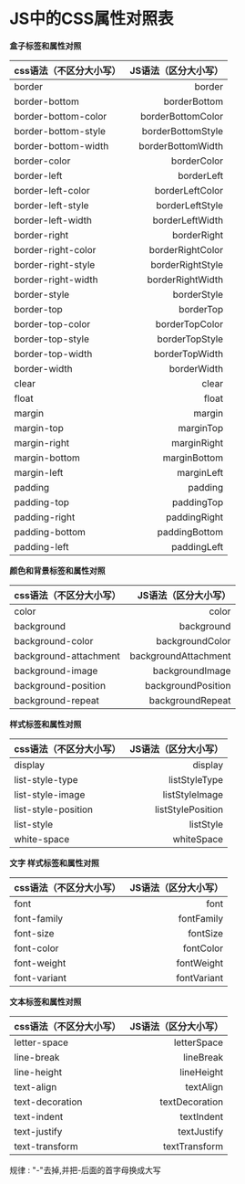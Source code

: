 # JS中的CSS属性对照表

**盒子标签和属性对照**

| css语法（不区分大小写）     |     JS语法（区分大小写）| 
| :-------- | --------:| 
| border |   border | 
| border-bottom |   borderBottom | 
| border-bottom-color |   borderBottomColor |
| border-bottom-style |   borderBottomStyle | 
| border-bottom-width |   borderBottomWidth |
| border-color |   borderColor |
| border-left  |   borderLeft  |
| border-left-color  |   borderLeftColor  |
| border-left-style  |   borderLeftStyle  |
| border-left-width  |   borderLeftWidth  |
| border-right  |   borderRight  |
| border-right-color  |   borderRightColor  |
| border-right-style  |   borderRightStyle  |
| border-right-width  |   borderRightWidth  |
| border-style  |   borderStyle  |
| border-top  |   borderTop  |
| border-top-color  |   borderTopColor  |
| border-top-style  |   borderTopStyle  |
| border-top-width  |   borderTopWidth  |
| border-width  |   borderWidth  |
| clear  |   clear |
| float  |   float |
| margin |   margin |
| margin-top |   marginTop |
| margin-right |   marginRight |
| margin-bottom |   marginBottom |
| margin-left |   marginLeft |
| padding |   padding |
| padding-top |   paddingTop |
| padding-right |   paddingRight |
| padding-bottom |   paddingBottom |
| padding-left |   paddingLeft |

**颜色和背景标签和属性对照**

| css语法（不区分大小写）     |     JS语法（区分大小写）| 
| :-------- | --------:| 
| color |   color | 
| background |   background | 
| background-color |   backgroundColor | 
| background-attachment |   backgroundAttachment |
| background-image |   backgroundImage | 
| background-position |   backgroundPosition | 
| background-repeat |   backgroundRepeat | 

**样式标签和属性对照**

| css语法（不区分大小写）     |     JS语法（区分大小写）| 
| :-------- | --------:| 
| display |   display | 
| list-style-type |   listStyleType | 
| list-style-image |   listStyleImage | 
| list-style-position |   listStylePosition |
| list-style |   listStyle | 
| white-space |   whiteSpace | 

**文字 样式标签和属性对照**

| css语法（不区分大小写）     |     JS语法（区分大小写）| 
| :-------- | --------:| 
| font |   font | 
| font-family |   fontFamily | 
| font-size |   fontSize | 
| font-color |  fontColor |
| font-weight |   fontWeight | 
| font-variant |   fontVariant | 

**文本标签和属性对照**

| css语法（不区分大小写）     |     JS语法（区分大小写）| 
| :-------- | --------:| 
| letter-space |   letterSpace | 
| line-break |   lineBreak | 
| line-height |   lineHeight | 
| text-align |  textAlign |
| text-decoration |   textDecoration | 
| text-indent |   textIndent |
| text-justify |   textJustify |
| text-transform |   textTransform |

规律 : "-"去掉,并把-后面的首字母换成大写

